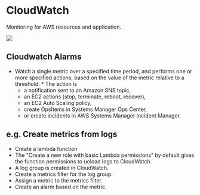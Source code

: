# CloudWatch

Monitoring for AWS resources and application. 

![](https://docs.aws.amazon.com/images/AmazonCloudWatch/latest/monitoring/images/CW-Overview.png)

## Cloudwatch Alarms

* Watch a single metric over a specified time period, and performs one or more specified actions, based on the value of the metric relative to a threshold. * The action is 
    * a notification sent to an Amazon SNS topic, 
    * an EC2 actions (stop, terminate, reboot, recover),
    * an EC2 Auto Scaling policy,
    * create OpsItems in Systems Manager Ops Center,
    * or create incidents in AWS Systems Manager Incident Manager. 

## e.g. Create metrics from logs

* Create a lambda function 
* The "Create a new role with basic Lambda permissions" by default gives the function permissions to uoload logs to CloudWatch.
* A log group is created in CloudWatch.
* Create a metrics filter for the log group.
* Assign a metric to the metrics filter.
* Create an alarm based on the metric.
